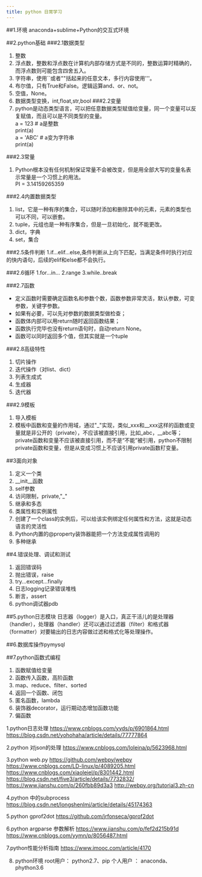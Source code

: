 ```yaml
---
title: python 日常学习
---
```



##1.环境
anaconda+sublime+Python的交互式环境

##2.python基础
###2.1数据类型
1. 整数
2. 浮点数，整数和浮点数在计算机内部存储方式是不同的，整数运算时精确的，而浮点数则可能包含四舍五入。
3. 字符串，使用``或者""括起来的任意文本，多行内容使用'''。  
4. 布尔值，只有True和False。逻辑运算and、or、not。
5. 空值，None。
6. 数据类型变换，int,float,str,bool
###2.2变量
1. python是动态类型语言，可以把任意数据类型赋值给变量，同一个变量可以反复赋值，而且可以是不同类型的变量。  
    a = 123 # a是整数  
    print(a)  
    a = 'ABC' # a变为字符串  
    print(a)  

###2.3常量
1. Python根本没有任何机制保证常量不会被改变，但是用全部大写的变量名表示常量是一个习惯上的用法。  
    PI = 3.14159265359   

###2.4内置数据类型
1. list，它是一种有序的集合，可以随时添加和删除其中的元素，元素的类型也可以不同，可以嵌套。
2. tuple，元组也是一种有序集合，但是一旦初始化，就不能更改。
3. dict，字典
4. set，集合

###2.5条件判断
1.if...elif...else,条件判断从上向下匹配，当满足条件时执行对应的快内语句，后续的elif和else都不会执行。

###2.6循环
1.for...in...
2.range
3.while..break

###2.7函数
- 定义函数时需要确定函数名和参数个数，函数参数非常灵活，默认参数，可变参数，关键字参数。
- 如果有必要，可以先对参数的数据类型做检查；
- 函数体内部可以用return随时返回函数结果；
- 函数执行完毕也没有return语句时，自动return None。
- 函数可以同时返回多个值，但其实就是一个tuple

###2.8高级特性
1. 切片操作
2. 迭代操作（对list、dict）
3. 列表生成式
4. 生成器
5. 迭代器


###2.9模板
1. 导入模板
2. 模板中函数和变量的作用域，通过"_"实现，类似_xxx和__xxx这样的函数或变量就是非公开的（private），不应该被直接引用，比如_abc，__abc等；private函数和变量不应该被直接引用，而不是“不能”被引用，python不限制private函数和变量，但是从变成习惯上不应该引用private函数䄦变量。


##3面向对象
1. 定义一个类
2. __init__函数
3. self参数
4. 访问限制，private,"_"
5. 继承和多态
6. 类属性和实例属性
7. 创建了一个class的实例后，可以给该实例绑定任何属性和方法，这就是动态语言的灵活性
8. Python内置的@property装饰器能把一个方法变成属性调用的
9. 多种继承

##4.错误处理、调试和测试
1. 返回错误码
2. 抛出错误，raise 
2. try...except...finally
3. 日志logging记录错误堆栈
4. 断言，assert
5. python调试器pdb



##5.python日志模块
日志器（logger）是入口，真正干活儿的是处理器（handler），处理器（handler）还可以通过过滤器（filter）和格式器（formatter）对要输出的日志内容做过滤和格式化等处理操作。


##6.数据库操作pymysql


##7.python函数式编程
1. 函数赋值给变量
2. 函数传入函数，高阶函数
3. map、reduce、filter、sorted
4. 返回一个函数、闭包
5. 匿名函数，lambda
6. 装饰器decorator，运行期动态增加函数功能
7. 偏函数



1.python日志处理
https://www.cnblogs.com/yyds/p/6901864.html
https://blog.csdn.net/yohohaha/article/details/77777864


2.python 对json的处理
https://www.cnblogs.com/loleina/p/5623968.html


3.python web.py
https://github.com/webpy/webpy
https://www.cnblogs.com/LD-linux/p/4089205.html
https://www.cnblogs.com/xiaoleiel/p/8301442.html
https://blog.csdn.net/five3/article/details/7732832/
https://www.jianshu.com/p/260fbb89d3a3
http://webpy.org/tutorial3.zh-cn

4.python 中的subprocess
https://blog.csdn.net/longshenlmj/article/details/45174363


5.python gprof2dot
https://github.com/jrfonseca/gprof2dot


6.python argparse 参数解析
https://www.jianshu.com/p/fef2d215b91d
https://www.cnblogs.com/yymn/p/8056487.html

7.python性能分析指南
https://www.imooc.com/article/4170


8. python环境
root用户：  python2.7、pip
个人用户 ： anaconda、phython3.6




